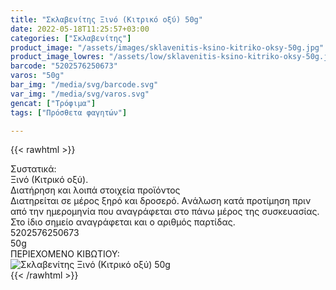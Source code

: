 ```yaml
---
title: "Σκλαβενίτης Ξινό (Κιτρικό οξύ) 50g"
date: 2022-05-18T11:25:57+03:00
categories: ["Σκλαβενίτης"]
product_image: "/assets/images/sklavenitis-ksino-kitriko-oksy-50g.jpg"
product_image_lowres: "/assets/low/sklavenitis-ksino-kitriko-oksy-50g.jpg"
barcode: "5202576250673"
varos: "50g"
bar_img: "/media/svg/barcode.svg"
var_img: "/media/svg/varos.svg"
gencat: ["Τρόφιμα"]
tags: ["Πρόσθετα φαγητών"]

---
```

{{< rawhtml >}}

<div class="sload536"><div class="product"><div id="sistatika">Συστατικά:</div><div class="alltext">Ξινό (Κιτρικό οξύ).</div><div id="loipa">Διατήρηση και λοιπά στοιχεία προϊόντος</div><div class="alltext">Διατηρείται σε μέρος ξηρό και δροσερό. Aνάλωση κατά προτίμηση πριν από την ημερομηνία που αναγράφεται στο πάνω μέρος της συσκευασίας. Στο ίδιο σημείο αναγράφεται και ο αριθμός παρτίδας.</div><div id="barcode"><div id="barimage1"></div><span id="bartext">5202576250673</span></div><div id="varos"><div id="varosimage1"></div><span id="varostext">50g</span></div><div id="kivotio">ΠΕΡΙΕΧΟΜΕΝΟ ΚΙΒΩΤΙΟΥ: </table></div><div class="keno"></div><div class="pimg"><img alt="Σκλαβενίτης Ξινό (Κιτρικό οξύ) 50g" title="Σκλαβενίτης Ξινό (Κιτρικό οξύ) 50g" src="/assets/images/sklavenitis-ksino-kitriko-oksy-50g.jpg"></div></div></div>
{{< /rawhtml >}}


